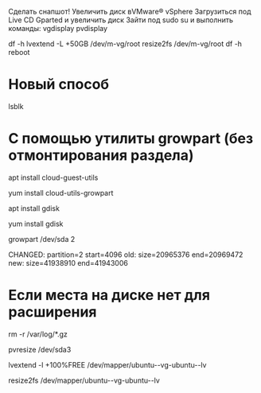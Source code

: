 Сделать снапшот!
Увеличить диск вVMware® vSphere
Загрузиться под Live CD Gparted и увеличить диск
Зайти под sudo su и выполнить команды:
vgdisplay
pvdisplay

<!-- Если не помогло то: -->

df -h
lvextend -L +50GB /dev/m-vg/root
resize2fs /dev/m-vg/root
df -h
reboot

# Новый способ

<!-- Мы рассмотрим варианты работы с обычными томами (разделами) и томами LVM. Проверить, какой тип раздела у нас используется можно командой: -->

lsblk

<!-- Нам интересны варианты part и lvm.

Обычные тома (part)
Допустим, есть диск /dev/sdb и раздел /dev/sdb2, который нужно увеличить. Разберем два подхода, сделать это. -->

# С помощью утилиты growpart (без отмонтирования раздела)

<!-- Данная утилита позволяет увиличить размер слайса без необходимости его отмонтировать. -->

<!-- а) Для систем DEB: -->

apt install cloud-guest-utils

<!-- б) Для систем RPM: -->

yum install cloud-utils-growpart

<!-- Если наш диск имеет разметку GPT, то потребуется установить также утилиту gdisk.

а) Для DEB: -->

apt install gdisk

<!--
б) Для RPM: -->

yum install gdisk

<!-- Установка growpart завершена. Идем дальше.

Для расширения раздела /dev/sdb2 вводим команду: -->

growpart /dev/sda 2

<!-- Мы должны увидеть что-то на подобие: -->

CHANGED: partition=2 start=4096 old: size=20965376 end=20969472 new: size=41938910 end=41943006

<!-- Готово. -->

# Если места на диске нет для расширения

<!-- Почистил логи -->

rm -r /var/log/\*.gz

<!-- После этого сделал pvresize -->

pvresize /dev/sda3

<!-- И наконец расширить lv -->

lvextend -l +100%FREE /dev/mapper/ubuntu--vg-ubuntu--lv

<!-- И поменять размер в файловой системе -->

resize2fs /dev/mapper/ubuntu--vg-ubuntu--lv
